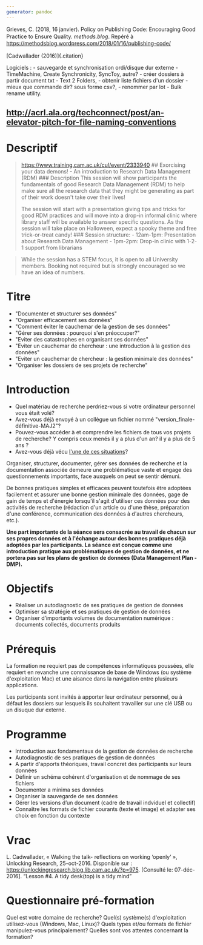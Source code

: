 ```yaml
---
generator: pandoc
---
```


<div class="csl-bib-body" style="line-height: 1.35; ">

<div class="csl-entry">

Grieves, C. (2018, 16 janvier). Policy on Publishing Code: Encouraging
Good Practice to Ensure Quality. *methods.blog*. Repéré à
<https://methodsblog.wordpress.com/2018/01/16/publishing-code/>

</div>

</div>

[Cadwallader (2016)]{.citation}

Logiciels : - sauvegarde et synchronisation ordi/disque dur externe -
TimeMachine, Create Synchronicity, SyncToy, autre? - créer dossiers à
partir document txt - Text 2 Folders, - obtenir liste fichiers d'un
dossier - mieux que commande dir? sous forme csv?, - renommer par lot -
Bulk rename utility.

http://acrl.ala.org/techconnect/post/an-elevator-pitch-for-file-naming-conventions
----------------------------------------------------------------------------------

Descriptif
==========

> https://www.training.cam.ac.uk/cul/event/2333940 \#\# Exorcising your
> data demons! - An introduction to Research Data Management (RDM)
> \#\#\# Description This session will show participants the
> fundamentals of good Research Data Management (RDM) to help make sure
> all the research data that they might be generating as part of their
> work doesn't take over their lives!
>
> The session will start with a presentation giving tips and tricks for
> good RDM practices and will move into a drop-in informal clinic where
> library staff will be available to answer specific questions. As the
> session will take place on Halloween, expect a spooky theme and free
> trick-or-treat candy! \#\#\# Session structure: - 12am-1pm:
> Presentation about Research Data Management - 1pm-2pm: Drop-in clinic
> with 1-2-1 support from librarians

> While the session has a STEM focus, it is open to all University
> members. Booking not required but is strongly encouraged so we have an
> idea of numbers.

Titre
=====

-   "Documenter et structurer ses données"
-   "Organiser efficacement ses données"
-   "Comment éviter le cauchemar de la gestion de ses données"
-   "Gérer ses données : pourquoi s'en préoccuper?"
-   "Eviter des catastrophes en organisant ses données"
-   "Eviter un cauchemar de chercheur : une introduction à la gestion
    des données"
-   "Eviter un cauchemar de chercheur : la gestion minimale des données"
-   "Organiser les dossiers de ses projets de recherche"

Introduction
============

-   Quel matériau de recherche perdriez-vous si votre ordinateur
    personnel vous était volé?
-   Avez-vous déjà envoyé à un collègue un fichier nommé
    "version\_finale-définitive-MAJ2"?
-   Pouvez-vous accéder à et comprendre les fichiers de tous vos projets
    de recherche? Y compris ceux menés il y a plus d'un an? il y a plus
    de 5 ans ?
-   Avez-vous déjà vécu [l'une de ces
    situations](https://youtu.be/N2zK3sAtr-4)?

Organiser, structurer, documenter, gérer ses données de recherche et la
documentation associée demeure une problématique vaste et engage des
questionnements importants, face auxquels on peut se sentir démuni.

De bonnes pratiques simples et efficaces peuvent toutefois être adoptées
facilement et assurer une bonne gestion minimale des données, gage de
gain de temps et d'énergie lorsqu'il s'agit d'utiliser ces données pour
des activités de recherche (rédaction d'un article ou d'une thèse,
préparation d'une conférence, communication des données à d'autres
chercheurs, etc.).

**Une part importante de la séance sera consacrée au travail de chacun
sur ses propres données et à l'échange autour des bonnes pratiques déjà
adoptées par les participants. La séance est conçue comme une
introduction pratique aux problématiques de gestion de données, et ne
portera pas sur les plans de gestion de données (Data Management Plan -
DMP).**

Objectifs
=========

-   Réaliser un autodiagnostic de ses pratiques de gestion de données
-   Optimiser sa stratégie et ses pratiques de gestion de données
-   Organiser d’importants volumes de documentation numérique :
    documents collectés, documents produits

Prérequis
=========

La formation ne requiert pas de compétences informatiques poussées, elle
requiert en revanche une connaissance de base de Windows (ou système
d'exploitation Mac) et une aisance dans la navigation entre plusieurs
applications.

Les participants sont invités à apporter leur ordinateur personnel, ou à
défaut les dossiers sur lesquels ils souhaitent travailler sur une clé
USB ou un disuque dur externe.

Programme
=========

-   Introduction aux fondamentaux de la gestion de données de recherche
-   Autodiagnostic de ses pratiques de gestion de données
-   A partir d'apports théoriques, travail concret des participants sur
    leurs données
-   Définir un schéma cohérent d'organisation et de nommage de ses
    fichiers
-   Documenter a minima ses données
-   Organiser la sauvegarde de ses données
-   Gérer les versions d’un document (cadre de travail indviduel et
    collectif)
-   Connaître les formats de fichier courants (texte et image) et
    adapter ses choix en fonction du contexte

Vrac
====

L. Cadwallader, « Walking the talk- reflections on working ‘openly’ »,
Unlocking Research, 25-oct-2016. Disponible sur :
https://unlockingresearch.blog.lib.cam.ac.uk/?p=975. \[Consulté le:
07-déc-2016\]. “Lesson \#4. A tidy desk(top) is a tidy mind”

Questionnaire pré-formation
===========================

Quel est votre domaine de recherche? Quel(s) système(s) d'exploitation
utilisez-vous (Windows, Mac, Linux)? Quels types et/ou formats de
fichier manipulez-vous principalement? Quelles sont vos attentes
concernant la formation?

